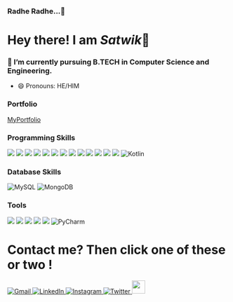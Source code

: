 ### Radhe Radhe...🦚
<h1> Hey there! I am <i>Satwik</i>👋</h1>

### 🌱 I’m currently pursuing B.TECH in Computer Science and Engineering.
- 😄 Pronouns: HE/HIM
### Portfolio
[MyPortfolio](https://satwik-kar.github.io/MyPortfolio/)
### Programming Skills
<p>
   <img src="https://img.shields.io/badge/React_Native-20232A?style=for-the-badge&logo=react&logoColor=61DAFB" />
  <img src="https://img.shields.io/badge/React-20232A?style=for-the-badge&logo=react&logoColor=61DAFB" />
  <img src="https://img.shields.io/badge/Bootstrap-563D7C?style=for-the-badge&logo=bootstrap&logoColor=white" />
  <img src="https://img.shields.io/badge/Tailwind_CSS-38B2AC?style=for-the-badge&logo=tailwind-css&logoColor=white" />
  <img src="https://img.shields.io/badge/jQuery-0769AD?style=for-the-badge&logo=jquery&logoColor=white" />
  <img src="https://img.shields.io/badge/Node.js-339933?style=for-the-badge&logo=nodedotjs&logoColor=white" />
  <img src="https://img.shields.io/badge/Python-3776AB?style=for-the-badge&logo=python&logoColor=white" />
  <img src="https://img.shields.io/badge/HTML5-E34F26?style=for-the-badge&logo=html5&logoColor=white" />
  <img src="https://img.shields.io/badge/CSS3-1572B6?style=for-the-badge&logo=css3&logoColor=white" />
  <img src="https://img.shields.io/badge/JavaScript-323330?style=for-the-badge&logo=javascript&logoColor=F7DF1E" />
  <img src="https://img.shields.io/badge/TypeScript-007ACC?style=for-the-badge&logo=typescript&logoColor=white" />
  <img src="https://img.shields.io/badge/Java-ED8B00?style=for-the-badge&logo=java&logoColor=white" />
  <img src="https://img.shields.io/badge/json-5E5C5C?style=for-the-badge&logo=json&logoColor=white" />
   <img alt="Kotlin" src="https://img.shields.io/badge/-Kotlin-white?logo=kotlin">

</p>

### Database Skills
<p>
    <img alt="MySQL" src="https://img.shields.io/badge/MySQL-8.0-blue?logo=mysql">
    <img alt="MongoDB" src="https://img.shields.io/badge/MongoDB-5.0-green?logo=mongodb">

</p>


### Tools
<p>
     <img src="https://img.shields.io/badge/Visual_Studio_Code-0078D4?style=for-the-badge&logo=visual%20studio%20code&logoColor=white" />
     <img src="https://img.shields.io/badge/Eclipse-2C2255?style=for-the-badge&logo=eclipse&logoColor=white" />
     <img src = "https://img.shields.io/badge/IDE-WebStorm-blue?logo=WebStorm"/>
     <img src="https://img.shields.io/badge/IDE-IntelliJ_IDEA-blue?logo=intellij-idea"/>
     <img src = "https://img.shields.io/badge/IDE-Android_Studio-darkgreen?logo=android-studio"/>
    <img alt="PyCharm" src="https://img.shields.io/badge/IDE-PyCharm-darkgreen?logo=pycharm">

</p>
<h1> Contact me? Then click one of these or two !  </h1>
<p>
   <a href = "mailto:satwik.k.2000@gmail.com">  
      <img alt="Gmail" src="https://img.shields.io/badge/-Gmail-white?logo=gmail"/> 
   </a>
   
   <a href = "www.linkedin.com/in/satwik-kar-2a1a5b277">  
    <img alt="LinkedIn" src="https://img.shields.io/badge/-LinkedIn-blue?logo=linkedin"> 
   </a>
   
   <a href = "https://www.instagram.com/kar.satwik">
       <img alt="Instagram" src="https://img.shields.io/badge/-Instagram-white?logo=instagram">
   </a>
   
   <a href = "https://x.com/kar_satwik">
       <img alt="Twitter" src="https://img.shields.io/badge/-Twitter-white?logo=twitter"> 
   </a>
   
   <a href = "https://unstop.com/u/Satwik-Kar">
    <img src = "https://media.licdn.com/dms/image/D560BAQHqqREuYOZewQ/company-logo_200_200/0/1701272685881/unstop_logo?e=2147483647&v=beta&t=efF1_moH1s14NtEtsF24X3AiXf5cXCZeDH_Sq13bSPQ" width = "30px" height = "30px"/>
   </a>
 
</p>
 

